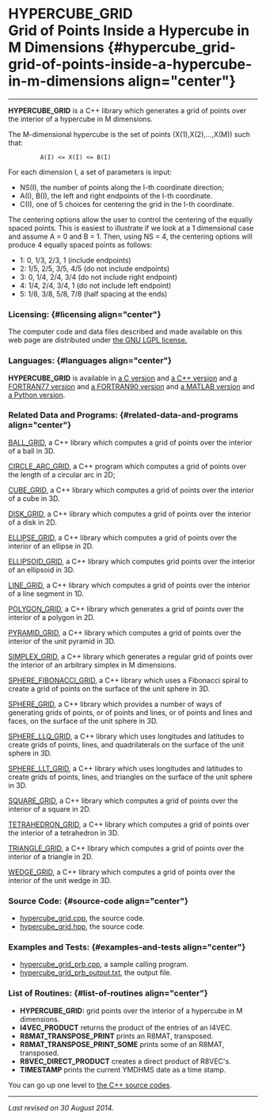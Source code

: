 HYPERCUBE\_GRID\
Grid of Points Inside a Hypercube in M Dimensions {#hypercube_grid-grid-of-points-inside-a-hypercube-in-m-dimensions align="center"}
=================================================

------------------------------------------------------------------------

**HYPERCUBE\_GRID** is a C++ library which generates a grid of points
over the interior of a hypercube in M dimensions.

The M-dimensional hypercube is the set of points (X(1),X(2),...,X(M))
such that:

             A(I) <= X(I) <= B(I)
           

For each dimension I, a set of parameters is input:

-   NS(I), the number of points along the I-th coordinate direction;
-   A(I), B(I), the left and right endpoints of the I-th coordinate.
-   C(I), one of 5 choices for centering the grid in the I-th
    coordinate.

The centering options allow the user to control the centering of the
equally spaced points. This is easiest to illustrate if we look at a 1
dimensional case and assume A = 0 and B = 1. Then, using NS = 4, the
centering options will produce 4 equally spaced points as follows:

-   1: 0, 1/3, 2/3, 1 (include endpoints)
-   2: 1/5, 2/5, 3/5, 4/5 (do not include endpoints)
-   3: 0, 1/4, 2/4, 3/4 (do not include right endpoint)
-   4: 1/4, 2/4, 3/4, 1 (do not include left endpoint)
-   5: 1/8, 3/8, 5/8, 7/8 (half spacing at the ends)

### Licensing: {#licensing align="center"}

The computer code and data files described and made available on this
web page are distributed under [the GNU LGPL
license.](../../txt/gnu_lgpl.txt)

### Languages: {#languages align="center"}

**HYPERCUBE\_GRID** is available in [a C
version](../../c_src/hypercube_grid/hypercube_grid.md) and [a C++
version](../../master/hypercube_grid/hypercube_grid.md) and [a
FORTRAN77 version](../../f77_src/hypercube_grid/hypercube_grid.md) and
[a FORTRAN90 version](../../f_src/hypercube_grid/hypercube_grid.md)
and [a MATLAB version](../../m_src/hypercube_grid/hypercube_grid.md)
and [a Python version](../../py_src/hypercube_grid/hypercube_grid.md).

### Related Data and Programs: {#related-data-and-programs align="center"}

[BALL\_GRID](../../master/ball_grid/ball_grid.md), a C++ library
which computes a grid of points over the interior of a ball in 3D.

[CIRCLE\_ARC\_GRID](../../master/circle_arc_grid/circle_arc_grid.md),
a C++ program which computes a grid of points over the length of a
circular arc in 2D;

[CUBE\_GRID](../../master/cube_grid/cube_grid.md), a C++ library
which computes a grid of points over the interior of a cube in 3D.

[DISK\_GRID](../../master/disk_grid/disk_grid.md), a C++ library
which computes a grid of points over the interior of a disk in 2D.

[ELLIPSE\_GRID](../../master/ellipse_grid/ellipse_grid.md), a C++
library which computes a grid of points over the interior of an ellipse
in 2D.

[ELLIPSOID\_GRID](../../master/ellipsoid_grid/ellipsoid_grid.md), a
C++ library which computes grid points over the interior of an ellipsoid
in 3D.

[LINE\_GRID](../../master/line_grid/line_grid.md), a C++ library
which computes a grid of points over the interior of a line segment in
1D.

[POLYGON\_GRID](../../master/polygon_grid/polygon_grid.md), a C++
library which generates a grid of points over the interior of a polygon
in 2D.

[PYRAMID\_GRID](../../master/pyramid_grid/pyramid_grid.md), a C++
library which computes a grid of points over the interior of the unit
pyramid in 3D.

[SIMPLEX\_GRID](../../master/simplex_grid/simplex_grid.md), a C++
library which generates a regular grid of points over the interior of an
arbitrary simplex in M dimensions.

[SPHERE\_FIBONACCI\_GRID](../../master/sphere_fibonacci_grid/sphere_fibonacci_grid.md),
a C++ library which uses a Fibonacci spiral to create a grid of points
on the surface of the unit sphere in 3D.

[SPHERE\_GRID](../../master/sphere_grid/sphere_grid.md), a C++
library which provides a number of ways of generating grids of points,
or of points and lines, or of points and lines and faces, on the surface
of the unit sphere in 3D.

[SPHERE\_LLQ\_GRID](../../master/sphere_llq_grid/sphere_llq_grid.md),
a C++ library which uses longitudes and latitudes to create grids of
points, lines, and quadrilaterals on the surface of the unit sphere in
3D.

[SPHERE\_LLT\_GRID](../../master/sphere_llt_grid/sphere_llt_grid.md),
a C++ library which uses longitudes and latitudes to create grids of
points, lines, and triangles on the surface of the unit sphere in 3D.

[SQUARE\_GRID](../../master/square_grid/square_grid.md), a C++
library which computes a grid of points over the interior of a square in
2D.

[TETRAHEDRON\_GRID](../../master/tetrahedron_grid/tetrahedron_grid.md),
a C++ library which computes a grid of points over the interior of a
tetrahedron in 3D.

[TRIANGLE\_GRID](../../master/triangle_grid/triangle_grid.md), a C++
library which computes a grid of points over the interior of a triangle
in 2D.

[WEDGE\_GRID](../../master/wedge_grid/wedge_grid.md), a C++ library
which computes a grid of points over the interior of the unit wedge in
3D.

### Source Code: {#source-code align="center"}

-   [hypercube\_grid.cpp](hypercube_grid.cpp), the source code.
-   [hypercube\_grid.hpp](hypercube_grid.hpp), the source code.

### Examples and Tests: {#examples-and-tests align="center"}

-   [hypercube\_grid\_prb.cpp](hypercube_grid_prb.cpp), a sample calling
    program.
-   [hypercube\_grid\_prb\_output.txt](hypercube_grid_prb_output.txt),
    the output file.

### List of Routines: {#list-of-routines align="center"}

-   **HYPERCUBE\_GRID:** grid points over the interior of a hypercube in
    M dimensions.
-   **I4VEC\_PRODUCT** returns the product of the entries of an I4VEC.
-   **R8MAT\_TRANSPOSE\_PRINT** prints an R8MAT, transposed.
-   **R8MAT\_TRANSPOSE\_PRINT\_SOME** prints some of an R8MAT,
    transposed.
-   **R8VEC\_DIRECT\_PRODUCT** creates a direct product of R8VEC's.
-   **TIMESTAMP** prints the current YMDHMS date as a time stamp.

You can go up one level to [the C++ source codes](../cpp_src.md).

------------------------------------------------------------------------

*Last revised on 30 August 2014.*
